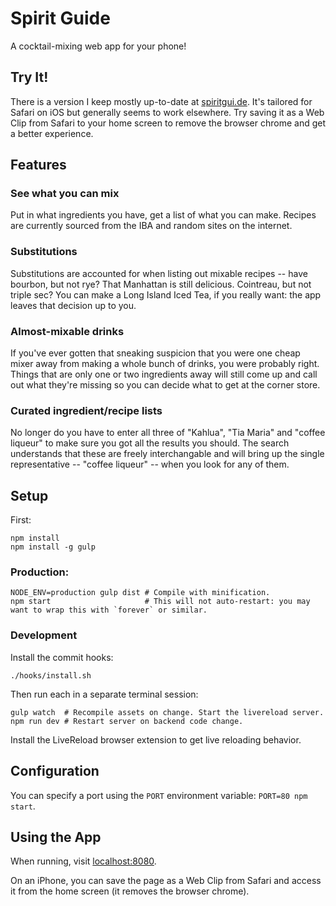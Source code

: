 # Spirit Guide

A cocktail-mixing web app for your phone!

## Try It!

There is a version I keep mostly up-to-date at [spiritgui.de](http://spiritgui.de/). It's tailored for Safari on iOS but generally seems to work elsewhere. Try saving it as a Web Clip from Safari to your home screen to remove the browser chrome and get a better experience.

## Features

### See what you can mix

Put in what ingredients you have, get a list of what you can make. Recipes are currently sourced from the IBA and random sites on the internet.

### Substitutions

Substitutions are accounted for when listing out mixable recipes -- have bourbon, but not rye? That Manhattan is still delicious. Cointreau, but not triple sec? You can make a Long Island Iced Tea, if you really want: the app leaves that decision up to you.

### Almost-mixable drinks

If you've ever gotten that sneaking suspicion that you were one cheap mixer away from making a whole bunch of drinks, you were probably right. Things that are only one or two ingredients away will still come up and call out what they're missing so you can decide what to get at the corner store.

### Curated ingredient/recipe lists

No longer do you have to enter all three of "Kahlua", "Tia Maria" and "coffee liqueur" to make sure you got all the results you should. The search understands that these are freely interchangable and will bring up the single representative -- "coffee liqueur" -- when you look for any of them.

## Setup

First:

    npm install
    npm install -g gulp

### Production:

    NODE_ENV=production gulp dist # Compile with minification.
    npm start                     # This will not auto-restart: you may want to wrap this with `forever` or similar.

### Development

Install the commit hooks:

    ./hooks/install.sh

Then run each in a separate terminal session:

    gulp watch  # Recompile assets on change. Start the livereload server.
    npm run dev # Restart server on backend code change.

Install the LiveReload browser extension to get live reloading behavior.

## Configuration

You can specify a port using the `PORT` environment variable: `PORT=80 npm start`.

## Using the App

When running, visit [localhost:8080](http://localhost:8080/).

On an iPhone, you can save the page as a Web Clip from Safari and access it from the home screen (it removes the browser chrome).
